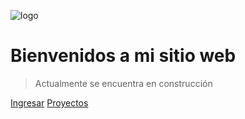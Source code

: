 ![logo](https://img.icons8.com/cotton/64/000000/left-view.png)

# Bienvenidos a mi sitio web

> Actualmente se encuentra en construcción

[Ingresar](/?id=luyisimigerml)
[Proyectos](/proyectos)
